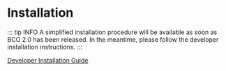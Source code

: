 ---
---
# Installation

::: tip INFO
A simplified installation procedure will be available as soon as BCO 2.0 has been released.
In the meantime, please follow the developer installation instructions.
:::

[Developer Installation Guide](/developer/installation.md)